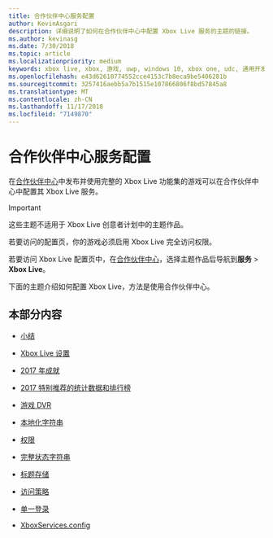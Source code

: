 ```yaml
---
title: 合作伙伴中心服务配置
author: KevinAsgari
description: 详细说明了如何在合作伙伴中心中配置 Xbox Live 服务的主题的链接。
ms.author: kevinasg
ms.date: 7/30/2018
ms.topic: article
ms.localizationpriority: medium
keywords: xbox live, xbox, 游戏, uwp, windows 10, xbox one, udc, 通用开发人员中心
ms.openlocfilehash: e43d62610774552cce4153c7b8eca9be5406281b
ms.sourcegitcommit: 3257416aebb5a7b1515e107866806f8bd57845a8
ms.translationtype: MT
ms.contentlocale: zh-CN
ms.lasthandoff: 11/17/2018
ms.locfileid: "7149870"
---
```

# <a name="partner-center-service-configuration"></a>合作伙伴中心服务配置

在[合作伙伴中心](https://partner.microsoft.com/dashboard)中发布并使用完整的 Xbox Live 功能集的游戏可以在合作伙伴中心中配置其 Xbox Live 服务。

> [!IMPORTANT]
> 这些主题不适用于 Xbox Live 创意者计划中的主题作品。

若要访问的配置页，你的游戏必须启用 Xbox Live 完全访问权限。

若要访问 Xbox Live 配置页中，在[合作伙伴中心](https://partner.microsoft.com/dashboard)，选择主题作品后导航到**服务** > **Xbox Live**。


下面的主题介绍如何配置 Xbox Live，方法是使用合作伙伴中心。

## <a name="in-this-section"></a>本部分内容

* [小结](dev-center/summary.md)

* [Xbox Live 设置](dev-center/xbox-live-setup.md)

* [2017 年成就](dev-center/achievements-in-udc.md)

* [2017 特别推荐的统计数据和排行榜](dev-center/featured-stats-and-leaderboards.md)

* [游戏 DVR](dev-center/game-dvr.md)

* [本地化字符串](dev-center/localized-strings.md)

* [权限](dev-center/privileges.md)

* [完整状态字符串](dev-center/rich-presence-configuration.md)

* [标题存储](dev-center/title-storage.md)

* [访问策略](dev-center/access-policies-udc.md)

* [单一登录](dev-center/single-sign-on.md)

* [XboxServices.config](../xboxservices-config.md)